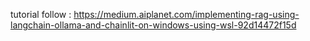 

tutorial follow :
https://medium.aiplanet.com/implementing-rag-using-langchain-ollama-and-chainlit-on-windows-using-wsl-92d14472f15d